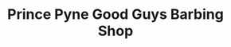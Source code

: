 ---
title: "Prince Pyne Good Guys Barbing Shop"
url: /zwedru/prince-pyne-good-guys-barbing-shop/
shop: hairdresser
---